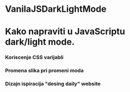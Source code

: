 # VanilaJSDarkLightMode

# Kako napraviti u JavaScriptu dark/light mode. 

### Koriscenje CSS varijabli
### Promena slika pri promeni moda
### Dizajn ispiracija "desing daily" website 

